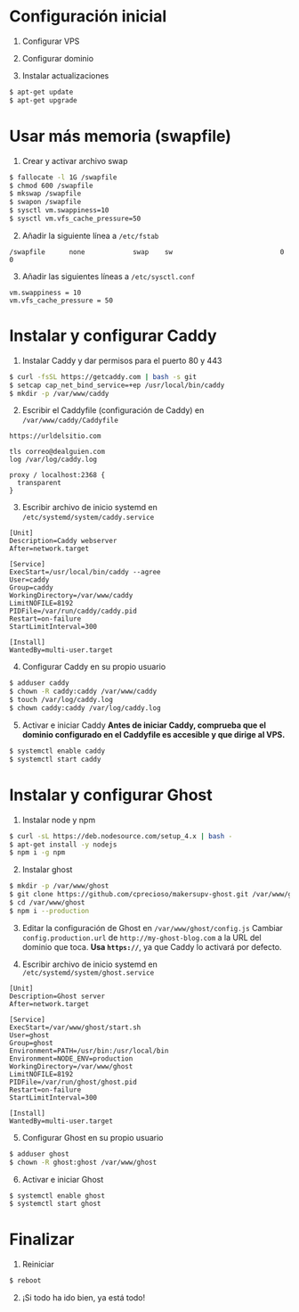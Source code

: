 # Configuración inicial
1. Configurar VPS

2. Configurar dominio

3. Instalar actualizaciones
  ```sh
  $ apt-get update
  $ apt-get upgrade
  ```

# Usar más memoria (swapfile)
1. Crear y activar archivo swap
  ```sh
  $ fallocate -l 1G /swapfile
  $ chmod 600 /swapfile
  $ mkswap /swapfile
  $ swapon /swapfile
  $ sysctl vm.swappiness=10
  $ sysctl vm.vfs_cache_pressure=50
  ```

2. Añadir la siguiente línea a `/etc/fstab`
  ```
  /swapfile      none            swap    sw                           0 0
  ```

3. Añadir las siguientes líneas a `/etc/sysctl.conf`
  ```
  vm.swappiness = 10
  vm.vfs_cache_pressure = 50
  ```

# Instalar y configurar Caddy
1. Instalar Caddy y dar permisos para el puerto 80 y 443
  ```sh
  $ curl -fsSL https://getcaddy.com | bash -s git
  $ setcap cap_net_bind_service=+ep /usr/local/bin/caddy
  $ mkdir -p /var/www/caddy
  ```

2. Escribir el Caddyfile (configuración de Caddy) en `/var/www/caddy/Caddyfile`
  ```caddy
  https://urldelsitio.com

  tls correo@dealguien.com
  log /var/log/caddy.log

  proxy / localhost:2368 {
    transparent
  }
  ```

3. Escribir archivo de inicio systemd en `/etc/systemd/system/caddy.service`
  ```systemd
  [Unit]
  Description=Caddy webserver
  After=network.target

  [Service]
  ExecStart=/usr/local/bin/caddy --agree
  User=caddy
  Group=caddy
  WorkingDirectory=/var/www/caddy
  LimitNOFILE=8192
  PIDFile=/var/run/caddy/caddy.pid
  Restart=on-failure
  StartLimitInterval=300

  [Install]
  WantedBy=multi-user.target
  ```

4. Configurar Caddy en su propio usuario
  ```sh
  $ adduser caddy
  $ chown -R caddy:caddy /var/www/caddy
  $ touch /var/log/caddy.log
  $ chown caddy:caddy /var/log/caddy.log
  ```

5. Activar e iniciar Caddy
  **Antes de iniciar Caddy, comprueba que el dominio configurado en el Caddyfile es accesible y que dirige al VPS.**
  ```sh
  $ systemctl enable caddy
  $ systemctl start caddy
  ```

# Instalar y configurar Ghost
1. Instalar node y npm
  ```sh
  $ curl -sL https://deb.nodesource.com/setup_4.x | bash -
  $ apt-get install -y nodejs
  $ npm i -g npm
  ```

2. Instalar ghost
  ```sh
  $ mkdir -p /var/www/ghost
  $ git clone https://github.com/cprecioso/makersupv-ghost.git /var/www/ghost --recursive --depth 1
  $ cd /var/www/ghost
  $ npm i --production
  ```

3. Editar la configuración de Ghost en `/var/www/ghost/config.js`
  Cambiar `config.production.url` de `http://my-ghost-blog.com` a la URL del dominio que toca. **Usa `https://`**, ya que Caddy lo activará por defecto.

4. Escribir archivo de inicio systemd en `/etc/systemd/system/ghost.service`
  ```systemd
  [Unit]
  Description=Ghost server
  After=network.target

  [Service]
  ExecStart=/var/www/ghost/start.sh
  User=ghost
  Group=ghost
  Environment=PATH=/usr/bin:/usr/local/bin
  Environment=NODE_ENV=production
  WorkingDirectory=/var/www/ghost
  LimitNOFILE=8192
  PIDFile=/var/run/ghost/ghost.pid
  Restart=on-failure
  StartLimitInterval=300

  [Install]
  WantedBy=multi-user.target
  ```

5. Configurar Ghost en su propio usuario
  ```sh
  $ adduser ghost
  $ chown -R ghost:ghost /var/www/ghost
  ```

6. Activar e iniciar Ghost
  ```sh
  $ systemctl enable ghost
  $ systemctl start ghost
  ```

# Finalizar
1. Reiniciar
  ```sh
  $ reboot
  ```

2. ¡Si todo ha ido bien, ya está todo!
